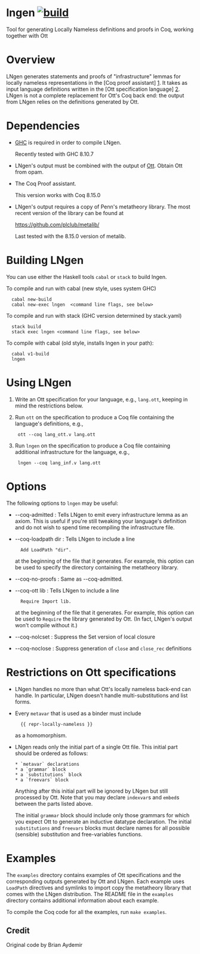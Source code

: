 # lngen [![build](https://github.com/plclub/lngen/actions/workflows/build.yml/badge.svg)](https://github.com/plclub/lngen/actions/workflows/build.yml)
Tool for generating Locally Nameless definitions and proofs in Coq, working together with Ott

Overview
========

LNgen generates statements and proofs of "infrastructure" lemmas for locally
nameless representations in the [Coq proof assistant] [1].  It takes as input
language definitions written in the [Ott specification language] [2].  LNgen
is not a complete replacement for Ott's Coq back end: the output from LNgen
relies on the definitions generated by Ott.

[1]: http://coq.inria.fr/
[2]: http://www.cl.cam.ac.uk/~pes20/ott/




Dependencies
============

* [GHC](https://www.haskell.org/ghc/)  is  required  in order  to  compile
  LNgen.
  
  Recently tested with GHC 8.10.7

* LNgen's output must be combined with the output of
  [Ott](https://github.com/ott-lang/ott). Obtain Ott from opam.

* The Coq Proof assistant.

  This version works with Coq 8.15.0

* LNgen's output requires a copy of Penn's metatheory library.  The most
  recent version of the library can be found at

    <https://github.com/plclub/metalib/>

  Last tested with the 8.15.0 version of metalib.

Building LNgen
==============

You can use either the Haskell tools `cabal` or `stack` to build lngen.
	  
To compile and run with cabal (new style, uses system GHC)

	  cabal new-build
	  cabal new-exec lngen  <command line flags, see below>

To compile and run with stack (GHC version determined by stack.yaml)

      stack build
	  stack exec lngen <command line flags, see below>

To compile with cabal (old style, installs lngen in your path):

      cabal v1-build
	  lngen


Using LNgen
===========

1. Write an Ott specification for your language, e.g., `lang.ott`,
   keeping in mind the restrictions below.

2. Run `ott` on the specification to produce a Coq file containing the
   language's definitions, e.g.,

        ott --coq lang_ott.v lang.ott

3. Run `lngen` on the specification to produce a Coq file containing
   additional infrastructure for the language, e.g.,

        lngen --coq lang_inf.v lang.ott


Options
=======

The following options to `lngen` may be useful:

* --coq-admitted : Tells LNgen to  emit every infrastructure lemma as an
  axiom.   This  is useful  if  you're  still  tweaking your  language's
  definition   and  do   not  wish   to  spend   time   recompiling  the
  infrastructure file.

* --coq-loadpath dir : Tells LNgen to include a line

        Add LoadPath "dir".

  at the  beginning of  the file that  it generates.  For  example, this
  option can be used to  specify the directory containing the metatheory
  library.

* --coq-no-proofs : Same as --coq-admitted.

* --coq-ott lib : Tells LNgen to include a line

        Require Import lib.

  at the  beginning of  the file that  it generates.  For  example, this
  option can  be used  to `Require` the  library generated by  Ott.  (In
  fact, LNgen's output won't compile without it.)

* --coq-nolcset : Suppress the Set version of local closure

* --coq-noclose : Suppress generation of `close` and `close_rec` definitions


Restrictions on Ott specifications
==================================

* LNgen handles  no more than  what Ott's locally nameless  back-end can
  handle.  In  particular, LNgen doesn't  handle multi-substitutions and
  list forms.

* Every `metavar` that is used as a binder must include

        {{ repr-locally-nameless }}

  as a homomorphism.

* LNgen reads only the initial part  of a single Ott file.  This initial
  part should be ordered as follows:

      * `metavar` declarations
      * a `grammar` block
      * a `substitutions` block
      * a `freevars` block

  Anything after  this initial part will  be ignored by  LNgen but still
  processed by Ott.  Note that  you may declare `indexvar`s and `embed`s
  between the parts listed above.

  The  initial `grammar` block  should include  only those  grammars for
  which you  expect Ott to  generate an inductive  datatype declaration.
  The initial  `substitutions` and `freevars` blocks  must declare names
  for all possible (sensible) substitution and free-variables functions.


Examples
========

The `examples` directory contains examples of Ott specifications and the
corresponding  outputs generated by  Ott and  LNgen.  Each  example uses
`LoadPath` directives and symlinks to import copy the metatheory library
that  comes  with  the  LNgen  distribution.  The  README  file  in  the
`examples` directory contains additional information about each example.

To compile the Coq code for all the examples, run `make examples`.


Credit
------
Original code by Brian Aydemir



